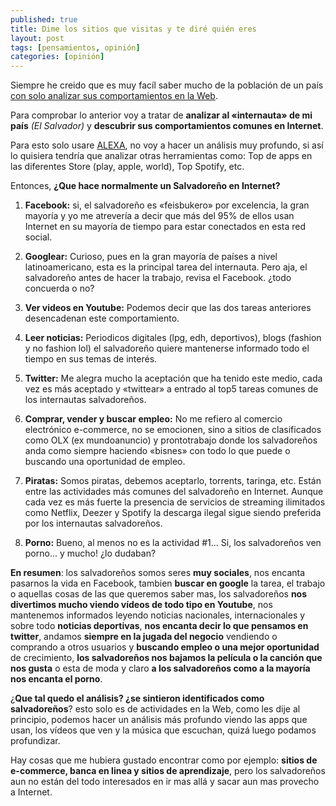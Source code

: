 ```yaml
---
published: true
title: Dime los sitios que visitas y te diré quién eres
layout: post
tags: [pensamientos, opinión]
categories: [opinión]
---
```

Siempre he creido que es muy facíl saber mucho de la población de un país [con solo analizar sus comportamientos en la Web](https://twitter.com/Luchoedu/status/479488547519332352). 

Para comprobar lo anterior voy a tratar de **analizar al «internauta» de mi país** *(El Salvador)* y **descubrir sus comportamientos comunes en Internet**. 

Para esto solo usare [ALEXA](http://www.alexa.com/), no voy a hacer un análisis muy profundo, si así lo quisiera tendría que analizar otras herramientas como: Top de apps en las diferentes Store (play, apple, world), Top Spotify, etc.

Entonces, **¿Que hace normalmente un Salvadoreño en Internet?**

1. **Facebook:** si, el salvadoreño es «feisbukero» por excelencia, la gran mayoría y yo me atrevería a decir que más del 95% de ellos usan Internet en su mayoría de tiempo para estar conectados en esta red social. 

2. **Googlear:** Curioso, pues en la gran mayoría de países a nivel latinoamericano, esta es la principal tarea del internauta. Pero aja, el salvadoreño antes de hacer la trabajo, revisa el Facebook. ¿todo concuerda o no?

3. **Ver videos en Youtube:** Podemos decir que las dos tareas anteriores desencadenan este comportamiento.

4. **Leer noticias:** Periodicos digitales (lpg, edh, deportivos), blogs (fashion y no fashion lol) el salvadoreño quiere mantenerse informado todo el tiempo en sus temas de interés.

5. **Twitter:** Me alegra mucho la aceptación que ha tenido este medio, cada vez es más aceptado y «twittear» a entrado al top5 tareas comunes de los internautas salvadoreños.

6. **Comprar, vender y buscar empleo:** No me refiero al comercio electrónico e-commerce, no se emocionen, sino a sitios de clasificados como OLX (ex mundoanuncio) y prontotrabajo donde los salvadoreños anda como siempre haciendo «bisnes» con todo lo que puede o buscando una oportunidad de empleo.

7. **Piratas:** Somos piratas, debemos aceptarlo, torrents, taringa, etc. Están entre las actividades más comunes del salvadoreño en Internet. Aunque cada vez es más fuerte la presencia de servicios de streaming ilimitados como Netflix, Deezer y Spotify la descarga ilegal sigue siendo preferida por los internautas salvadoreños.

8. **Porno:** Bueno, al menos no es la actividad #1... Si, los salvadoreños ven porno... y mucho! ¿lo dudaban?

**En resumen**: los salvadoreños somos seres **muy sociales**, nos encanta pasarnos la vida en Facebook, tambien **buscar en google** la tarea, el trabajo o aquellas cosas de las que queremos saber mas, los salvadoreños **nos divertimos mucho viendo vídeos de todo tipo en Youtube**, nos mantenemos informados leyendo noticias nacionales, internacionales y sobre todo **noticias deportivas**, **nos encanta decir lo que pensamos en twitter**, andamos **siempre en la jugada del negocio** vendiendo o comprando a otros usuarios y **buscando empleo o una mejor oportunidad** de crecimiento, **los salvadoreños nos bajamos la película o la canción que nos gusta** o esta de moda y claro **a los salvadoreños como a la mayoría nos encanta el porno**.

¿**Que tal quedo el análisis? ¿se sintieron identificados como salvadoreños**? esto solo es de actividades en la Web, como les dije al principio, podemos hacer un análisis más profundo viendo las apps que usan, los vídeos que ven y la música que escuchan, quizá luego podamos profundizar.

Hay cosas que me hubiera gustado encontrar como por ejemplo: **sitios de e-commerce, banca en linea y sitios de aprendizaje**, pero los salvadoreños aun no están del todo interesados en ir mas allá y sacar aun mas provecho a Internet.
